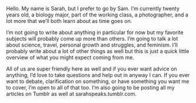 Hello. My name is Sarah, but I prefer to go by Sam. I’m currently twenty years old, a biology major, part of the working class, a photographer, and a lot more that we’ll both learn about as time goes on. 

I’m not going to write about anything in particular for now but my favorite subjects will probably come up more than others. I’m going to talk a lot about science, travel, personal growth and struggles, and feminism. I’ll probably write about a lot of other things as well but this is just a quick little overview of what you might expect coming from me.

All of us are super friendly here as well and if you ever want advice on anything, I’d love to take questions and help out in anyway I can. If you ever want to debate, clarification on something, or have something you want me to cover, I’m open to all of that too. I’m also going to be posting all my articles on Tumblr as well at sarahspeaks.tumblr.com.
